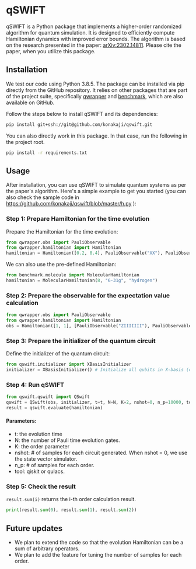 # qSWIFT

qSWIFT is a Python package that implements a higher-order randomized algorithm for quantum simulation. It is designed to efficiently compute Hamiltonian dynamics with improved error bounds. The algorithm is based on the research presented in the paper: [arXiv:2302.14811](https://arxiv.org/abs/2302.14811).
Please cite the paper, when you utilize this package.

## Installation

We test our code using Python 3.8.5. The package can be installed via pip directly from the GitHub repository. It relies on other packages that are part of the project suite, specifically [qwrapper](https://github.com/konakaji/qwrapper.git) and [benchmark](https://github.com/konakaji/benchmark.git), which are also available on GitHub.

Follow the steps below to install qSWIFT and its dependencies:
```bash
pip install git+ssh://git@github.com/konakaji/qswift.git
```

You can also directly work in this package. In that case, run the following in the project root. 
```bash
pip install -r requirements.txt
```

## Usage

After installation, you can use qSWIFT to simulate quantum systems as per the paper's algorithm. Here's a simple example to get you started 
(you can also check the sample code in https://github.com/konakaji/qswift/blob/master/h.py ):
### Step 1: Prepare Hamiltonian for the time evolution
Prepare the Hamiltonian for the time evolution:

```python
from qwrapper.obs import PauliObservable
from qwrapper.hamiltonian import Hamiltonian
hamiltonian = Hamiltonian([0.2, 0.4], PauliObservable("XX"), PauliObservable("YY"))
```

We can also use the pre-defined Hamiltonian:
```python
from benchmark.molecule import MolecularHamiltonian
hamiltonian = MolecularHamiltonian(8, "6-31g", "hydrogen")
```

### Step 2: Prepare the observable for the expectation value calculation
```python
from qwrapper.obs import PauliObservable
from qwrapper.hamiltonian import Hamiltonian
obs = Hamiltonian([1, 1], [PauliObservable("ZIIIIIII"), PauliObservable("ZZIIIIII")], 8)
```

### Step 3: Prepare the initializer of the quantum circuit
Define the initializer of the quantum circuit:
```python
from qswift.initializer import XBasisInitializer
initializer = XBasisInitializer() # Initialize all qubits in X-basis (other than ancilla qubit).
```

### Step 4: Run qSWIFT
```python
from qswift.qswift import QSwift
qswift = QSwift(obs, initializer, t=t, N=N, K=2, nshot=0, n_p=10000, tool="qulacs")
result = qswift.evaluate(hamiltonian)
```
#### Parameters:
- t: the evolution time
- N: the number of Pauli time evolution gates.
- K: the order parameter
- nshot: # of samples for each circuit generated. When nshot = 0, we use the state vector simulator.
- n_p: # of samples for each order.
- tool: qiskit or qulacs.

### Step 5: Check the result
`result.sum(i)` returns the i-th order calculation result.

```python
print(result.sum(0), result.sum(1), result.sum(2))
```

## Future updates
- We plan to extend the code so that the evolution Hamiltonian can be a sum of arbitrary operators. 
- We plan to add the feature for tuning the number of samples for each order.